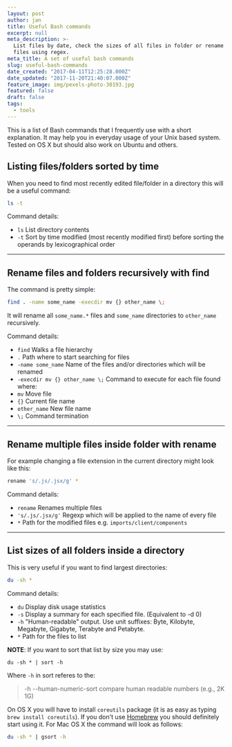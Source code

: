 ```yaml
---
layout: post
author: jan
title: Useful Bash commands
excerpt: null
meta_description: >-
  List files by date, check the sizes of all files in folder or rename multiple
  files using regex.
meta_title: A set of useful bash commands
slug: useful-bash-commands
date_created: "2017-04-11T12:25:28.000Z"
date_updated: "2017-11-20T21:40:07.000Z"
feature_image: img/pexels-photo-30193.jpg
featured: false
draft: false
tags:
  - tools
---
```


This is a list of Bash commands that I frequently use with a short explanation. It may help you in everyday usage of your Unix based system. Tested on OS X but should also work on Ubuntu and others.

## Listing files/folders sorted by time

When you need to find most recently edited file/folder in a directory this will be a useful command:

```bash
ls -t
```

Command details:

- `ls` List directory contents
- `-t` Sort by time modified (most recently modified first) before sorting the operands by lexicographical order

---

## Rename files and folders recursively with find

The command is pretty simple:

```bash
find . -name some_name -execdir mv {} other_name \;
```

It will rename all `some_name.*` files and `some_name` directories to `other_name` recursively.

Command details:

- `find` Walks a file hierarchy
- `.` Path where to start searching for files
- `-name some_name` Name of the files and/or directories which will be renamed
- `-execdir mv {} other_name \;` Command to execute for each file found where:
- `mv` Move file
- `{}` Current file name
- `other_name` New file name
- `\;` Command termination

---

## Rename multiple files inside folder with rename

For example changing a file extension in the current directory might look like this:

```bash
rename 's/.js/.jsx/g' *
```

Command details:

- `rename` Renames multiple files
- `'s/.js/.jsx/g'` Regexp which will be applied to the name of every file
- `*` Path for the modified files e.g. `imports/client/components`

---

## List sizes of all folders inside a directory

This is very useful if you want to find largest directories:

```bash
du -sh *
```

Command details:

- `du` Display disk usage statistics
- `-s` Display a summary for each specified file. (Equivalent to -d 0)
- `-h` "Human-readable" output. Use unit suffixes: Byte, Kilobyte, Megabyte, Gigabyte, Terabyte and Petabyte.
- `*` Path for the files to list

**NOTE**: If you want to sort that list by size you may use:

```
du -sh * | sort -h
```

Where `-h` in sort referes to the:

> -h --human-numeric-sort compare human readable numbers (e.g., 2K 1G)

On OS X you will have to install `coreutils` package (it is as easy as typing `brew install coreutils`). If you don't use [Homebrew](https://brew.sh/) you should definitely start using it.
For Mac OS X the command will look as follows:

```bash
du -sh * | gsort -h
```
